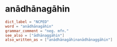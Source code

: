 # anādhānagāhin

``` toml
dict_label = "NCPED"
word = "anādhānagāhin"
grammar_comment = "neg. mfn."
see_also = ["ādhānaggāhin"]
also_written_as = ["anādhānagāhinanādhānaggāhin"]
```


